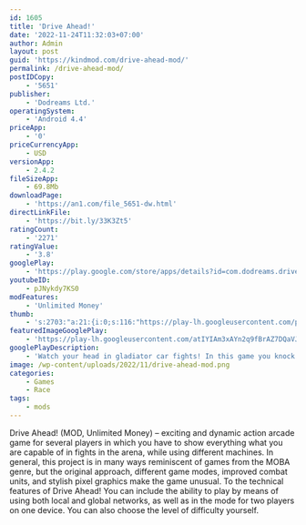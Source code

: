```yaml
---
id: 1605
title: 'Drive Ahead!'
date: '2022-11-24T11:32:03+07:00'
author: Admin
layout: post
guid: 'https://kindmod.com/drive-ahead-mod/'
permalink: /drive-ahead-mod/
postIDCopy:
    - '5651'
publisher:
    - 'Dodreams Ltd.'
operatingSystem:
    - 'Android 4.4'
priceApp:
    - '0'
priceCurrencyApp:
    - USD
versionApp:
    - 2.4.2
fileSizeApp:
    - 69.8Mb
downloadPage:
    - 'https://an1.com/file_5651-dw.html'
directLinkFile:
    - 'https://bit.ly/33K3Zt5'
ratingCount:
    - '2271'
ratingValue:
    - '3.8'
googlePlay:
    - 'https://play.google.com/store/apps/details?id=com.dodreams.driveahead'
youtubeID:
    - pJNykdy7KS0
modFeatures:
    - 'Unlimited Money'
thumb:
    - 's:2703:"a:21:{i:0;s:116:"https://play-lh.googleusercontent.com/p6TsaaLRjkJMuPBlmBt1rB0XtPXwA5rTB94Qveb7B7Dr0oVvVUAk_xqUJGT8SUIacqsC=w526-h296";i:1;s:115:"https://play-lh.googleusercontent.com/kIR_fSmPAXbXve29vn0G8t7-IOOxYh5JS5rFx_oK0OPHnehjqCVyFjpesKYAooeZ_oo=w526-h296";i:2;s:115:"https://play-lh.googleusercontent.com/BhyS_JLxyAN7vBHg7buSgI5yie4Z-WUbZNiWeIxLWmqkWUbMc7xbNR9E6NLTfjoDce0=w526-h296";i:3;s:115:"https://play-lh.googleusercontent.com/HLDOmJWomwmI_A4W3V8itDPbj1yhccfH1g9ow3PWVLCS5Sui8OAov-heVPIhblwJZZE=w526-h296";i:4;s:114:"https://play-lh.googleusercontent.com/iCSsZmKhpELS5Fm-ysukZPe2kHrWS2pZS4Bv_hcMYTnp83HsD0HvMPSPDr-E-jqagA=w526-h296";i:5;s:115:"https://play-lh.googleusercontent.com/j-TIJvMgjzE53-3Lmu0Cy9jug6LVs9gDkoboLEOonUVO6mbkUiBXoJShQtGz2v5w6Iw=w526-h296";i:6;s:115:"https://play-lh.googleusercontent.com/FNlzhEU-3mL7lpXVnkpO4GoG_y6YpvuchHLEOpgI4IbQhDMHnFSDgaMCkvH0DKahUdA=w526-h296";i:7;s:114:"https://play-lh.googleusercontent.com/OrI8US0IKUsRAHacvNKfOJuvhsPDEXDQ_GstQI9kGqHSYZIOa-ESKDHGEWx62TNFGg=w526-h296";i:8;s:115:"https://play-lh.googleusercontent.com/rHWINxziH_Xy0a9fjKKYvnOaJwv7_XeqGd6VBHJ0EgpRtpjLgVVHuFer17YFau-uY-o=w526-h296";i:9;s:116:"https://play-lh.googleusercontent.com/kgyeZGCGHFuz10yz-1kuDczKf7TbqyfmvmI7a63KKBnZc3Vi6_nOZ3MUT__iFEjCD79A=w526-h296";i:10;s:116:"https://play-lh.googleusercontent.com/aV-ZmEK_MjPaBmsUuY1dSopCSmTwHJvw190yBKlgZd_w7Pnkww0sKBkA-V6jMsZkfCkh=w526-h296";i:11;s:114:"https://play-lh.googleusercontent.com/jWR6va4rB_WV1Vii428m_CObWJfyVpTzuZySfAJYcjoqQAxxfH718LcqfA69hQIogg=w526-h296";i:12;s:114:"https://play-lh.googleusercontent.com/Ba1wT2Lk8PbILt0H6UeqBk6YoqBTA1LMXyVoLAtnkDtmbJMPPFi0yeTeZM53M1bL5g=w526-h296";i:13;s:114:"https://play-lh.googleusercontent.com/E5fHrCGrUd7SN6Cu0jicXrPULv8gMf0sQ5YZ3MSIN9zXiviakj65mCWkwh5PZWsaXQ=w526-h296";i:14;s:116:"https://play-lh.googleusercontent.com/cKnBNMtaEjY3f0NHvImxf5AbJvmCw909RGPFzJExVEzo3moG1Zv7tQXDwZ2Pf8kIUbSx=w526-h296";i:15;s:116:"https://play-lh.googleusercontent.com/7Y0IZvmo1-TGCwKBwJYR7ekJy1I52lcqHqJv1_8VtWQr4HAZOYYx6Kp0JhG6IeADq28s=w526-h296";i:16;s:114:"https://play-lh.googleusercontent.com/NKMcSsEW_-dEIQ7N7zbimtWNv0p24robbfyPf7DW6xZsYITevDn5A8TCun0V1Go0Eg=w526-h296";i:17;s:114:"https://play-lh.googleusercontent.com/yRrS6q-3knteFP_wDZsIR3ihqvQ9Y-hjgkyXe9_9Q4UtGeQn_7xnBFY4hea1GlwHzg=w526-h296";i:18;s:115:"https://play-lh.googleusercontent.com/GQcZC6flyWeF4IJJoIMqNq4gARVZCM1k1FWjQVGsjv5mB_A1yJqnbrTyrTIwfjjQTDk=w526-h296";i:19;s:115:"https://play-lh.googleusercontent.com/gY5RlpPPYqV-4EeB3aiTebNs8dVPngx41aeHN8JHjIWagEHErQi-pvIP9R8ke854zYk=w526-h296";i:20;s:114:"https://play-lh.googleusercontent.com/yeduR3B7vSrDkjHU48ILQFPLDWfDDrZajOXnuiYDC-Upx7j-MS60kgC6kgPx1OYsVg=w526-h296";}";'
featuredImageGooglePlay:
    - 'https://play-lh.googleusercontent.com/atIYIAm3xAYn2q9fBrAZ7DQaVJ60cv_1VNkX8t95tYuhWzhW5km7BKgIab-WZayfaw'
googlePlayDescription:
    - 'Watch your head in gladiator car fights! In this game you knock your friend in the head with a stunt driving cars to score. We guarantee crazy casual and ranked multiplayer motor sports fun with friends.Collect over 300 stylized racing cars and push the pedal to metal to master increasingly dangerous battle arenas. We got off-road vehicles, monster trucks, tanks, motorcycle stunt cars and more. Some of the rides are quite out of this world, like the ghost pirate ship, electric reindeer or Mini-T-Rex with an actual gun… Buckle up and build your car battle team any way you like. Team up with friends in crews. Level-up and power-up to face other teams and horrific Bosses.Feel the adrenaline, grab the wheel and become a Master Car Gladiator! This may be a casual game, but it has tons of content to unlock and game modes to master.'
image: /wp-content/uploads/2022/11/drive-ahead-mod.png
categories:
    - Games
    - Race
tags:
    - mods
---
```


Drive Ahead! (MOD, Unlimited Money) – exciting and dynamic action arcade game for several players in which you have to show everything what you are capable of in fights in the arena, while using different machines. In general, this project is in many ways reminiscent of games from the MOBA genre, but the original approach, different game modes, improved combat units, and stylish pixel graphics make the game unusual. To the technical features of Drive Ahead! You can include the ability to play by means of using both local and global networks, as well as in the mode for two players on one device. You can also choose the level of difficulty yourself.